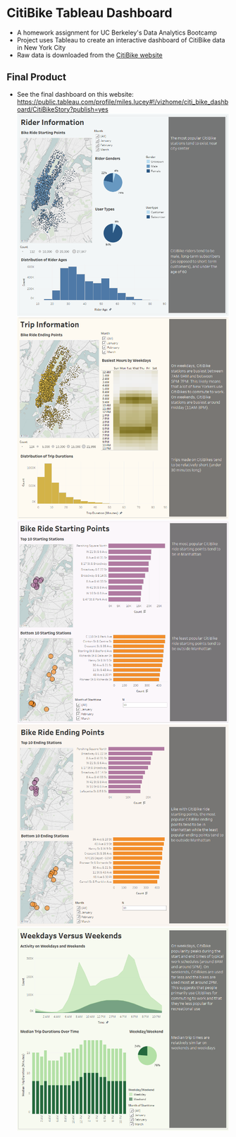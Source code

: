 # CitiBike Tableau Dashboard
* A homework assignment for UC Berkeley's Data Analytics Bootcamp
* Project uses Tableau to create an interactive dashboard of CitiBike data in New York City
* Raw data is downloaded from the [CitiBike website](https://www.citibikenyc.com/system-data)
## Final Product
* See the final dashboard on this website: https://public.tableau.com/profile/miles.lucey#!/vizhome/citi_bike_dashboard/CitiBikeStory?publish=yes
![](images/img_1.png)
![](images/img_2.png)
![](images/img_3.png)
![](images/img_4.png)
![](images/img_5.png)

